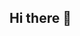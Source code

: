 ## Hi there 👋

<!--
**hidaist/hidaist** is a ✨ _special_ ✨ repository because its `README.md` (this file) appears on your GitHub profile.
<div id="header" align="center">
  <img src="[https://media.giphy.com/media/M9gbBd9nbDrOTu1Mqx/giphy.gif](https://media.giphy.com/media/v1.Y2lkPWVjZjA1ZTQ3YmR0ajdxenc5YWIwYm5qOTVscDZic3B0MW13eHprajIyNTFnb25qbiZlcD12MV9zdGlja2Vyc19yZWxhdGVkJmN0PXM/raGZ0thWzeQKzZ8WDA/giphy.gif)" width="100"/>
</div>
Here are some ideas to get you started:

- 🔭 I’m currently working on ...
- 🌱 I’m currently learning ...
- 👯 I’m looking to collaborate on ...
- 🤔 I’m looking for help with ...
- 💬 Ask me about ...
- 📫 How to reach me: ...
- 😄 Pronouns: ...
- ⚡ Fun fact: ...
-->
